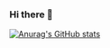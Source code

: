 ### Hi there 👋
[![Anurag's GitHub stats](https://github-readme-stats.vercel.app/api?username=baozidai)](https://github.com/anuraghazra/github-readme-stats)
<!--
**baozidai/baozidai** is a ✨ _special_ ✨ repository because its `README.md` (this file) appears on your GitHub profile.

Here are some ideas to get you started:

- 🔭 I’m currently working on ...
- 🌱 I’m currently learning ...
- 👯 I’m looking to collaborate on ...
- 🤔 I’m looking for help with ...
- 💬 Ask me about ...
- 📫 How to reach me: ...
- 😄 Pronouns: ...
- ⚡ Fun fact: ...
-->
